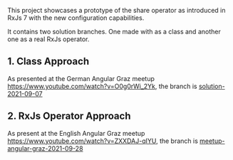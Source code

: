This project showcases a prototype of the share operator as introduced in RxJs 7 with the new configuration capabilities.

It contains two solution branches. One made with as a class and another one as a real RxJs operator.

## 1. Class Approach

As presented at the German Angular Graz meetup https://www.youtube.com/watch?v=O0g0rWi_2Yk, the branch is [solution-2021-09-07](https://github.com/rainerhahnekamp/rxjs7-changes-in-angular/tree/solution-2021-09-07)

## 2. RxJs Operator Approach

As present at the English Angular Graz meetup https://www.youtube.com/watch?v=ZXXDAJ-qIYU, the branch is [meetup-angular-graz-2021-09-28](https://github.com/rainerhahnekamp/rxjs7-changes-in-angular/tree/meetup-angular-graz-2021-09-28)
